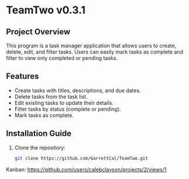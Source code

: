 # TeamTwo v0.3.1

## Project Overview
This program is a task manager application that allows users to create, delete, edit, and filter tasks. Users can easily mark tasks as complete and filter to view only completed or pending tasks.

## Features
- Create tasks with titles, descriptions, and due dates.
- Delete tasks from the task list.
- Edit existing tasks to update their details.
- Filter tasks by status (complete or pending).
- Mark tasks as complete.

## Installation Guide
1. Clone the repository:
   ```bash
   git clone https://github.com/GarrettCal/TeamTwo.git


Kanban: https://github.com/users/calebclayson/projects/2/views/1
